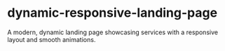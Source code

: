 # dynamic-responsive-landing-page
A modern, dynamic landing page showcasing services with a responsive layout and smooth animations.
